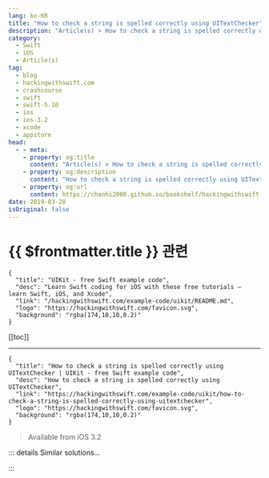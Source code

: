 ```yaml
---
lang: ko-KR
title: "How to check a string is spelled correctly using UITextChecker"
description: "Article(s) > How to check a string is spelled correctly using UITextChecker"
category:
  - Swift
  - iOS
  - Article(s)
tag: 
  - blog
  - hackingwithswift.com
  - crashcourse
  - swift
  - swift-5.10
  - ios
  - ios-3.2
  - xcode
  - appstore
head:
  - - meta:
    - property: og:title
      content: "Article(s) > How to check a string is spelled correctly using UITextChecker"
    - property: og:description
      content: "How to check a string is spelled correctly using UITextChecker"
    - property: og:url
      content: https://chanhi2000.github.io/bookshelf/hackingwithswift.com/example-code/uikit/how-to-check-a-string-is-spelled-correctly-using-uitextchecker.html
date: 2019-03-28
isOriginal: false
---
```


# {{ $frontmatter.title }} 관련

```component VPCard
{
  "title": "UIKit - free Swift example code",
  "desc": "Learn Swift coding for iOS with these free tutorials – learn Swift, iOS, and Xcode",
  "link": "/hackingwithswift.com/example-code/uikit/README.md",
  "logo": "https://hackingwithswift.com/favicon.svg",
  "background": "rgba(174,10,10,0.2)"
}
```

[[toc]]

---

```component VPCard
{
  "title": "How to check a string is spelled correctly using UITextChecker | UIKit - free Swift example code",
  "desc": "How to check a string is spelled correctly using UITextChecker",
  "link": "https://hackingwithswift.com/example-code/uikit/how-to-check-a-string-is-spelled-correctly-using-uitextchecker",
  "logo": "https://hackingwithswift.com/favicon.svg",
  "background": "rgba(174,10,10,0.2)"
}
```

> Available from iOS 3.2

<!-- TODO: 작성 -->

<!--
You can draw on the iOS dictionary in just a few lines of code thanks to the `UITextChecker` class. Tell it the range of the string you want to check (this could be the whole string or just part of it), then ask it to tell you where the spelling error is. If it says there are no errors, the word is good. Here's the code:

```swift
func isReal(word: String) -> Bool {
    let checker = UITextChecker()
    let range = NSRange(location: 0, length: word.utf16.count)
    let misspelledRange = checker.rangeOfMisspelledWord(in: word, range: range, startingAt: 0, wrap: false, language: "en")

    return misspelledRange.location == NSNotFound
}
```

Note that `rangeOfMisspelledWord(in:)` accepts a language parameter, so you can change that as needed.

-->

::: details Similar solutions…

<!--
/example-code/strings/how-to-check-whether-a-string-contains-any-words-from-an-array">How to check whether a string contains any words from an array 
/quick-start/swiftui/how-to-create-multi-column-lists-using-table">How to create multi-column lists using Table 
/example-code/system/how-to-convert-dates-and-times-to-a-string-using-dateformatter">How to convert dates and times to a string using DateFormatter 
/example-code/networking/how-to-check-for-internet-connectivity-using-nwpathmonitor">How to check for internet connectivity using NWPathMonitor 
/quick-start/swiftui/how-to-add-advanced-text-styling-using-attributedstring">How to add advanced text styling using AttributedString</a>
-->

:::

